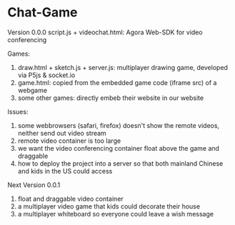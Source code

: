 # Chat-Game

Version 0.0.0
script.js + videochat.html:  Agora Web-SDK for video conferencing

Games:
1. draw.html + sketch.js + server.js: multiplayer drawing game, developed via P5js & socket.io
2. game.html: copied from the embedded game code (iframe src) of a webgame
3. some other games: directly embeb their website in our website

Issues:
1. some webbrowsers (safari, firefox) doesn't show the remote videos, neither send out video stream
2. remote video container is too large
3. we want the video conferencing container float above the game and draggable
4. how to deploy the project into a server so that both mainland Chinese and kids in the US could access

Next Version 0.0.1
1. float and draggable video container
2. a multiplayer video game that kids could decorate their house
3. a multiplayer whiteboard so everyone could leave a wish message

